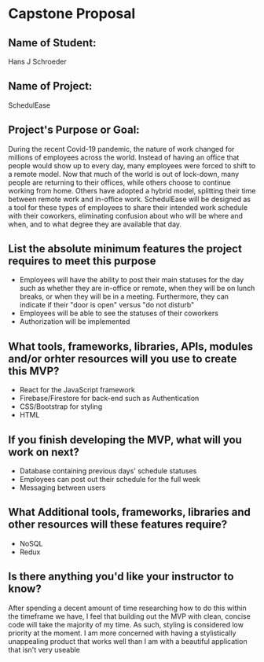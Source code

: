 # Capstone Proposal
## Name of Student:
Hans J Schroeder

## Name of Project:
SchedulEase

## Project's Purpose or Goal:
During the recent Covid-19 pandemic, the nature of work changed for millions of employees across the world. Instead of having an office that people would show up to every day, many employees were forced to shift to a remote model. Now that much of the world is out of lock-down, many people are returning to their offices, while others choose to continue working from home. Others have adopted a hybrid model, splitting their time between remote work and in-office work. SchedulEase will be designed as a tool for these types of employees to share their intended work schedule with their coworkers, eliminating confusion about who will be where and when, and to what degree they are available that day.  

## List the absolute minimum features the project requires to meet this purpose
- Employees will have the ability to post their main statuses for the day such as whether they are in-office or remote, when they will be on lunch breaks, or when they will be in a meeting. Furthermore, they can indicate if their "door is open" versus "do not disturb"
- Employees will be able to see the statuses of their coworkers
- Authorization will be implemented

## What tools, frameworks, libraries, APIs, modules and/or orhter resources will you use to create this MVP?
- React for the JavaScript framework
- Firebase/Firestore for back-end such as Authentication
- CSS/Bootstrap for styling
- HTML

## If you finish developing the MVP, what will you work on next? 
- Database containing previous days' schedule statuses
- Employees can post out their schedule for the full week
- Messaging between users

## What Additional tools, frameworks, libraries and other resources will these features require?
- NoSQL
- Redux

## Is there anything you'd like your instructor to know? 
After spending a decent amount of time researching how to do this within the timeframe we have, I feel that building out the MVP with clean, concise code will take the majority of my time. As such, styling is considered low priority at the moment. I am more concerned with having a stylistically unappealing product that works well than I am with a beautiful application that isn't very useable 
